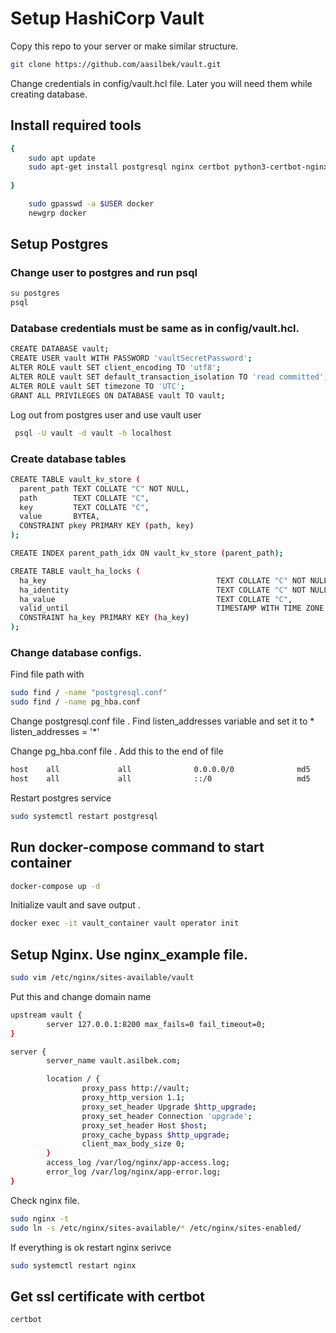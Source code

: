# Setup HashiCorp Vault
Copy this repo to your server or make similar structure.
```bash
git clone https://github.com/aasilbek/vault.git
```
Change credentials in config/vault.hcl file. Later you will need them while creating database.

## Install required tools

```bash
{
    sudo apt update
    sudo apt-get install postgresql nginx certbot python3-certbot-nginx docker.io make docker-compose -y
    
}
```
```bash
    sudo gpasswd -a $USER docker
    newgrp docker
```

## Setup Postgres
### Change user to postgres and run psql
```bash
su postgres
psql
```
### Database credentials must be same as in config/vault.hcl.
```bash
CREATE DATABASE vault;
CREATE USER vault WITH PASSWORD 'vaultSecretPassword';
ALTER ROLE vault SET client_encoding TO 'utf8';
ALTER ROLE vault SET default_transaction_isolation TO 'read committed';
ALTER ROLE vault SET timezone TO 'UTC';
GRANT ALL PRIVILEGES ON DATABASE vault TO vault;

```
Log out from postgres user and use vault user
```bash
 psql -U vault -d vault -h localhost
```
### Create database tables
```bash
CREATE TABLE vault_kv_store (
  parent_path TEXT COLLATE "C" NOT NULL,
  path        TEXT COLLATE "C",
  key         TEXT COLLATE "C",
  value       BYTEA,
  CONSTRAINT pkey PRIMARY KEY (path, key)
);

CREATE INDEX parent_path_idx ON vault_kv_store (parent_path);

CREATE TABLE vault_ha_locks (
  ha_key                                      TEXT COLLATE "C" NOT NULL,
  ha_identity                                 TEXT COLLATE "C" NOT NULL,
  ha_value                                    TEXT COLLATE "C",
  valid_until                                 TIMESTAMP WITH TIME ZONE NOT NULL,
  CONSTRAINT ha_key PRIMARY KEY (ha_key)
);
```

### Change database configs.
Find file path with 
```bash
sudo find / -name "postgresql.conf"
sudo find / -name pg_hba.conf
```
Change postgresql.conf file . Find  listen_addresses variable and set it to * </br>
listen_addresses = '*' </br>

Change pg_hba.conf file . Add this to the end of file
```bash
host    all             all              0.0.0.0/0              md5
host    all             all              ::/0                   md5
```

Restart postgres service
```bash
sudo systemctl restart postgresql
```

## Run docker-compose command to start container
```bash
docker-compose up -d
```
Initialize vault and save output . 
```bash
docker exec -it vault_container vault operator init
```

## Setup Nginx. Use nginx_example file.
```bash
sudo vim /etc/nginx/sites-available/vault
```
Put this and change domain name
```bash
upstream vault {
        server 127.0.0.1:8200 max_fails=0 fail_timeout=0;
}

server {
        server_name vault.asilbek.com;

        location / {
                proxy_pass http://vault;
                proxy_http_version 1.1;
                proxy_set_header Upgrade $http_upgrade;
                proxy_set_header Connection 'upgrade';
                proxy_set_header Host $host;
                proxy_cache_bypass $http_upgrade;
                client_max_body_size 0;
        }
        access_log /var/log/nginx/app-access.log;
        error_log /var/log/nginx/app-error.log;
}
```
Check nginx file. 
```bash
sudo nginx -t
sudo ln -s /etc/nginx/sites-available/* /etc/nginx/sites-enabled/

```
If everything is ok restart nginx serivce
```bash
sudo systemctl restart nginx
```

## Get ssl certificate with certbot
```bash
certbot
```